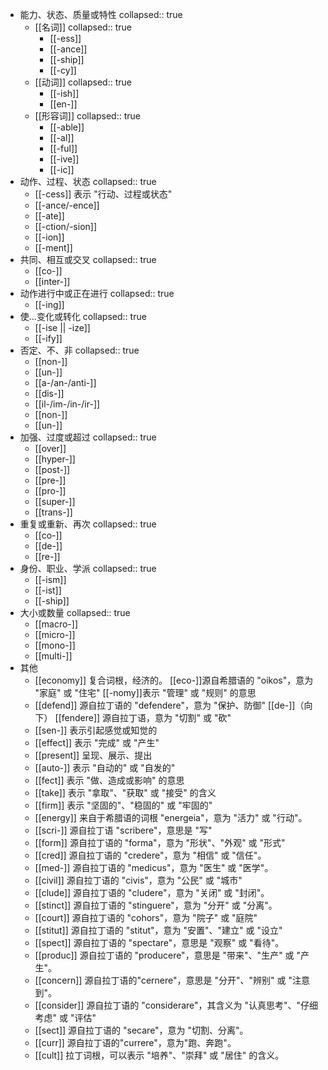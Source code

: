 - 能力、状态、质量或特性
  collapsed:: true
	- [[名词]]
	  collapsed:: true
		- [[-ess]]
		- [[-ance]]
		- [[-ship]]
		- [[-cy]]
	- [[动词]]
	  collapsed:: true
		- [[-ish]]
		- [[en-]]
	- [[形容词]]
	  collapsed:: true
		- [[-able]]
		- [[-al]]
		- [[-ful]]
		- [[-ive]]
		- [[-ic]]
- 动作、过程、状态
  collapsed:: true
	- [[-cess]] 表示 "行动、过程或状态"
	- [[-ance/-ence]]
	- [[-ate]]
	- [[-ction/-sion]]
	- [[-ion]]
	- [[-ment]]
- 共同、相互或交叉
  collapsed:: true
	- [[co-]]
	- [[inter-]]
- 动作进行中或正在进行
  collapsed:: true
	- [[-ing]]
- 使…变化或转化
  collapsed:: true
	- [[-ise || -ize]]
	- [[-ify]]
- 否定、不、非
  collapsed:: true
	- [[non-]]
	- [[un-]]
	- [[a-/an-/anti-]]
	- [[dis-]]
	- [[il-/im-/in-/ir-]]
	- [[non-]]
	- [[un-]]
- 加强、过度或超过
  collapsed:: true
	- [[over]]
	- [[hyper-]]
	- [[post-]]
	- [[pre-]]
	- [[pro-]]
	- [[super-]]
	- [[trans-]]
- 重复或重新、再次
  collapsed:: true
	- [[co-]]
	- [[de-]]
	- [[re-]]
- 身份、职业、学派
  collapsed:: true
	- [[-ism]]
	- [[-ist]]
	- [[-ship]]
- 大小或数量
  collapsed:: true
	- [[macro-]]
	- [[micro-]]
	- [[mono-]]
	- [[multi-]]
- 其他
	- [[economy]] 复合词根，经济的。
	  [[eco-]]源自希腊语的 "oikos"，意为 "家庭" 或 "住宅"
	  [[-nomy]]表示 "管理" 或 "规则" 的意思
	- [[defend]] 源自拉丁语的 "defendere"，意为 "保护、防御"
	  [[de-]]（向下）
	  [[fendere]] 源自拉丁语，意为 "切割" 或 "砍"
	- [[sen-]] 表示引起感觉或知觉的
	- [[effect]] 表示 "完成" 或 "产生"
	- [[present]] 呈现、展示、提出
	- [[auto-]] 表示 "自动的" 或 "自发的"
	- [[fect]]  表示 "做、造成或影响" 的意思
	- [[take]] 表示 "拿取"、"获取" 或 "接受" 的含义
	- [[firm]] 表示 "坚固的"、"稳固的" 或 "牢固的"
	- [[energy]] 来自于希腊语的词根 "energeia"，意为 "活力" 或 "行动"。
	- [[scri-]] 源自拉丁语 "scribere"，意思是 "写"
	- [[form]] 源自拉丁语的 "forma"，意为 "形状"、"外观" 或 "形式"
	- [[cred]] 源自拉丁语的 "credere"，意为 "相信" 或 "信任"。
	- [[med-]] 源自拉丁语的 "medicus"，意为 "医生" 或 "医学"。
	- [[civil]] 源自拉丁语的 "civis"，意为 "公民" 或 "城市"
	- [[clude]] 源自拉丁语的 "cludere"，意为 "关闭" 或 "封闭"。
	- [[stinct]] 源自拉丁语的 "stinguere"，意为 "分开" 或 "分离"。
	- [[court]] 源自拉丁语的 "cohors"，意为 "院子" 或 "庭院"
	- [[stitut]] 源自拉丁语的 "stitut"，意为 "安置"、"建立" 或 "设立"
	- [[spect]] 源自拉丁语的 "spectare"，意思是 "观察" 或 "看待"。
	- [[produc]] 源自拉丁语的 "producere"，意思是 "带来"、"生产" 或 "产生"。
	- [[concern]] 源自拉丁语的"cernere"，意思是 "分开"、"辨别" 或 "注意到"。
	- [[consider]] 源自拉丁语的 "considerare"，其含义为 "认真思考"、"仔细考虑" 或 "评估"
	- [[sect]] 源自拉丁语的 "secare"，意为 "切割、分离"。
	- [[curr]] 源自拉丁语的"currere"，意为"跑、奔跑"。
	- [[cult]] 拉丁词根，可以表示 "培养"、"崇拜" 或 "居住" 的含义。